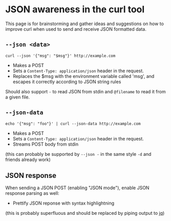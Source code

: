 # JSON awareness in the curl tool

This page is for brainstorming and gather ideas and suggestions on how to improve curl when used to send and receive JSON formatted data.

## `--json <data>`

    curl --json '{"msg": "$msg"}' http://example.com

- Makes a POST
- Sets a `Content-Type: application/json` header in the request.
- Replaces the $msg with the environment variable called 'msg', and escapes it
  correctly according to JSON string rules

Should also support `-` to read JSON from stdin and `@filename` to read it from a given file.

## `--json-data`

    echo '{"msg": "foo"}' | curl --json-data http://example.com

- Makes a POST
- Sets a `Content-Type: application/json` header in the request.
- Streams POST body from stdin

(this can probably be supported by `--json -` in the same style `-d` and friends already work)

## JSON response

When sending a JSON POST (enabling "JSON mode"), enable JSON response parsing as well:

- Prettify JSON reponse with syntax highlightning

(this is probably superfluous and should be replaced by piping output to [jq](https://stedolan.github.io/jq/))